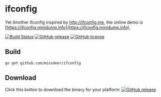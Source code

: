 ifconfig
========

Yet Another ifconfig inspired by http://ifconfig.me, the online demo is  [https://ifconfig.minidump.info](https://ifconfig.minidump.info).

[![Build Status](https://secure.travis-ci.org/missdeer/ifconfig.png)](https://travis-ci.org/missdeer/ifconfig) [![GitHub release](https://img.shields.io/github/release/missdeer/ifconfig.svg?maxAge=2592000)](https://github.com/missdeer/ifconfig/releases) [![GitHub license](https://img.shields.io/badge/license-MIT-blue.svg)](https://raw.githubusercontent.com/missdeer/ifconfig/master/LICENSE)


Build
----

`go get github.com/missdeer/ifconfig`

Download 
----

Click this button to download the binary for your platform: [![GitHub release](https://img.shields.io/github/release/missdeer/ifconfig.svg?maxAge=2592000)](https://github.com/missdeer/ifconfig/releases) 